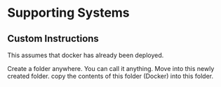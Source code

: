 # Supporting Systems

## Custom Instructions

This assumes that docker has already been deployed.

Create a folder anywhere. You can call it anything. Move into this newly created folder.
copy the contents of this folder (Docker) into this folder.